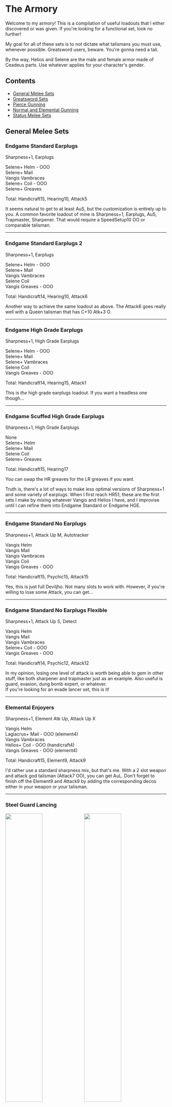 # The Armory

Welcome to my armory! This is a compilation of useful loadouts that I either discovered or was given. If you're looking for a functional set, look no further!

My goal for all of these sets is to *not* dictate what talismans you must use, whenever possible. Greatsword users, beware. You're gonna need a tali.

By the way, Helios and Selene are the male and female armor made of Ceadeus parts. Use whatever applies for your character's gender.

## Contents

- [General Melee Sets](#general-melee-sets)
- [Greatsword Sets](#greatsword-sets)
- [Pierce Gunning](#pierce-gunning)
- [Normal and Elemental Gunning](#normal-and-elemental-gunning)
- [Status Melee Sets](#status-melee-sets)


## General Melee Sets

### Endgame Standard Earplugs
Sharpness+1, Earplugs

Selene+ Helm - OOO  
Selene+ Mail  
Vangis Vambraces  
Selene+ Coil - OOO  
Selene+ Greaves  

Total: Handicraft15, Hearing10, Attack5

It seems natural to get to at least AuS, but the customization is entirely up to you. A common favorite loadout of mine is Sharpness+1, Earplugs, AuS, Trapmaster, Sharpener. That would require a SpeedSetup10 OO or comparable talisman.

---

### Endgame Standard Earplugs 2
Sharpness+1, Earplugs

Selene+ Helm - OOO  
Selene+ Mail  
Vangis Vambraces  
Selene Coil  
Vangis Greaves - OOO  

Total: Handicraft14, Hearing10, Attack6

Another way to achieve the same loadout as above. The Attack6 goes really well with a Queen talisman that has C+10 Atk+3 O.

---

### Endgame High Grade Earplugs
Sharpness+1, High Grade Earplugs

Selene+ Helm - OOO  
Selene+ Mail  
Selene+ Vambraces  
Selene Coil  
Vangis Greaves - OOO  

Total: Handicraft14, Hearing15, Attack1

This is *the* high grade earplugs loadout. If you want a headless one though...

---

### Endgame Scuffed High Grade Earplugs
Sharpness+1, High Grade Earplugs

None  
Selene+ Helm  
Selene+ Mail  
Selene Coil  
Selene+ Greaves  

Total: Handicraft15, Hearing17

You can swap the HR greaves for the LR greaves if you want.  

Truth is, there's a lot of ways to make less optimal versions of Sharpness+1 and some variety of earplugs. When I first reach HR51, these are the first sets I make by mixing whatever Vangis and Helios I have, and I improvise until I can refine them into Endgame Standard or Endgame HGE.

---

### Endgame Standard No Earplugs
Sharpness+1, Attack Up M, Autotracker

Vangis Helm  
Vangis Mail  
Vangis Vambraces  
Vangis Coil  
Vangis Greaves - OOO  

Total: Handicraft15, Psychic15, Attack15

Yes, this is just full Deviljho. Not many slots to work with. However, if you're willing to lose some Attack, you can get...

---

### Endgame Standard No Earplugs Flexible
Sharpness+1, Attack Up S, Detect

Vangis Helm  
Vangis Mail  
Vangis Vambraces  
Selene+ Coil - OOO  
Vangis Greaves - OOO  

Total: Handicraft14, Psychic12, Attack12

In my opinion, losing one level of attack is worth being able to gem in other stuff, like both sharpener and trapmaster just as an example. Also useful is guard, evasion, dung bomb expert, or whatever.  
If you're looking for an evade lancer set, this is it!

---

### Elemental Enjoyers
Sharpness+1, Element Atk Up, Attack Up X

Vangis Helm  
Lagiacrus+ Mail - OOO (element4)  
Vangis Vambraces  
Helios+ Coil - OOO (handicraft4)  
Vangis Greaves - OOO (element4)  

Total: Handicraft15, Element9, Attack9

I'd rather use a standard sharpness mix, but that's me. With a 2 slot weapon and attack god talisman (Attack7 OO), you can get AuL. Don't forget to finish off the Element9 and Attack9 by adding the corresponding decos either in your weapon or your talisman.

---

### Steel Guard Lancing
<p float="left">
<img src="images/steel-guard-lancing.png" width="48%">
<img src="images/steel-guard-lancing-skills.png" width="48%">
<p float="left">

Sharpness+1, Guard+1, Speed Sharpen

1 slot weapon - O (handicraft1)  
Vangis Helm  
Vangis Mail  
Steel+ Vambraces - O (sharpener2)  
Steel+ Coil - O (guard1)  
Vangis Greaves - OOO (handicraft4)  

Handicraft 14, Guard10, Sharpener10, Attack7

This is what I have for guard lancing that doesn't require a guard skill in the talisman. You need one more handicraft point in the tali. Funny enough, C+10 Atk+3 O fits extremely well into this set once more to tack on another C skill as well as AuS, but that is not at all mandatory. 

---

### Alloy is Bae
Critical Eye 2, Trapmaster, Sharpener

Alloy+ Helm - OO  
Alloy+ Mail - OO  
Alloy+ Vambraces - OO  
Alloy+ Coil - OO  
Alloy+ Greaves  

Total: Expert15, Sharpener10, SpeedSetup10

Useful for weapons that don't benefit much from Sharpness+1, such as Flame Tempest and Reaver "Calamity".  
Since Alloy+ already has the best C skills in the game, I just shove attack3 gems into everything, but obviously it's up to you.  
Notably, this is available as soon as you unlock HR31! It's a very good progression set.

---

## Greatsword Sets

Okay, these require critical draw talismans. I warned you!

### Endgame GS Standard
Sharpness+1, Earplugs, Critical Draw, Focus

Anguish P - O (handicraft1)  
Baggi+ Helm - OOO (fastcharge4)  
Selene+ Mail  
Diablos+ Vambraces - OOO (fastcharge4)  
Vangis Coil  
Selene+ Greaves  
Talisman - Crit Draw7 O or better

Total: Handicraft15, Critical Draw10, Focus10, Hearing10

If your critical draw talisman is only 7, you could use the very expensive and inferior Alatreon Revolution. If you don't have THAT, then you can use low rank Selene Greaves and not run earplugs.

If you have Crit Draw6 OO, you can do the following for higher defense...

---

### Endgame GS Standard Redux
Sharpness+1, Earplugs, Critical Draw, Focus

Anguish P - O (crit draw1)  
Selene+ Helm - OOO (fastcharge4)  
Selene+ Mail  
Hinata+ Kote - OOO (fastcharge4)  
Selene Coil  
Vangis Greaves - OOO (handicraft4)  
Talisman - Crit Draw6 OO (crit draw3)  

Total: Handicraft15, Critical Draw10, Focus10, Hearing10

Style! Note that this costs a stout horn for your decoration.

---

### Endgame GS Standard no earplugs
Sharpness+1, Critical Draw, Focus, C+10

Anguish P - O (handicraft1)  
Baggi+ Helm - OOO (fastcharge4)  
Selene+ Mail  
Diablos+ Vambraces - OOO (fastcharge4)  
Selene+ Coil - OOO (handicraft4)  
Vangis Greaves - OOO (crit draw3, handicraft1)  
Talisman: Crit Draw5/6, C+10

Total: Handicraft15, Critical Draw10, Focus10, C10

For when earplugs don't help. I've seen Item Use Up and Capture Guru as the most useful C skills in this set.

If your talisman is Crit Draw 6, then you don't have to blow a stout horn for the decoration.

---

### Punishing Meme
Sharpness+1, Critical Draw, Punishing Draw, Earplugs

Anguish P - O (hearing1)  
Damascus Helm - OOO (punishdraw4)  
Selene+ Mail  
Diablos+ Vambraces - OOO (punishdraw4)  
Vangis Coil  
Selene Greaves  
Talisman: Crit Draw7 O or better

Total: Handicraft15, Critical Draw10, Punishing Draw10, Hearing10

If you're into that sort of thing.

---

## Pierce Gunning

### Deviating Uragaan Smasher
Pierce Boost, Pierce S Lvl 1 Up, Critical Eye X

Thundacrus Rex - Barrozooka O - Thundacrus OO  
Diablos+ Cap  
Diablos+ Vest  
Diablos+ Guards - OOO  
Alloy+ Coat - OO  
Gobul+ Leggings - OOO

Total: PierceS Up10, Pierce S+10, Expert4

This gun loads 10 pierce1 rounds and fires at 0.6 range with high L deviation.  You can slot it however you like and use whatever talisman you want. If you want evasion, use Barioth+ Coat, Barioth Leggings, and an evasion talisman.

If you don't have/can't get a Stout Horn for the chest piece, the low rank Diablos Vest is only one point worse than the high rank one.

I've named this gun the Uragaan smasher because it obliterates the poor guy. In the Advanced quest Heroes Wanted, 60 Adrenaline Pierce 1 shots and probably some bombs will put one of them low enough to capture!

---

### Straight Shooters
Pierce Boost, Pierce S All Up, Critical Eye 2

Thundacrus Rex - Devil's Grin O (expert1) - Thundacrus Rex OO (PierceS+3)  
Diablos+ Cap  
Diablos+ Vest  
Diablos+ Guards - OOO (expert5)  
Alloy+ Coat - OO (PierceS+3)  
Gobul+ Leggings - OOO (expert5)  

Total: PierceS Up10, Pierce S+16, Expert15

This gun loads 8 pierce2 rounds and fires at 0.8 range with no deviation. Use whatever talisman you want. Like above, if you want evasion, swap the bottom pieces and use an appropriate talisman.

Also like above, substitue low rank chest if you need to.

This gun wants to fire straight through the longest part of the body. Fire straight into Deviljho or Agnaktor's face and thru the body, for example.

---

### World Eater Gun
The same as above, but change the gun parts to  
Chaos Wing - Devil's Grin O - Blizzard Cannon

Note that this gun has a folding frame so it is very immobile. It is used in World Eater speedruns, but can also be used freestyle in that fight. Its range is 0.96 so you can fire a little more comfortably vs the big guy, but whether or not it's better than just firing regular old 0.8 range bullets with a medium bowgun probably depends on the player.

For all of the above pierce gunning sets, the waist and leggings are up to you! For evasion, use Barioth+ Coat and Barioth- Leggings. For adrenaline, use Barroth+ Coat and Barroth+ Leggings, or when Black Leather Pants is in the game, use that.

---

## Normal and Elemental Gunning

### Normal Meme
Normal S Boost, Normal S All Up

Chaos Wing - Jhen Cannon O - Aquamatic "Needler" - O  or Vulcannon  
Agnaktor+ Cap  
Agnaktor+ Vest - O  
Agnaktor+ Guards - OOO  
Agnaktor+ Coat - OOO  
None  

Total: NormalS Up10, Normal S+10

Look, no pants!

Sorry, Normal shot is sort of a meme. It's kind of good vs Qurupeco.

---

### Elemental Rapid Fire Bonus Shot
Element Atk Up, Bonus Shot

Rathling+ Gun - Rathling+ Gun O - Rathling+ Gun OO  
None  
Lagiacrus+ Vest - OOO (element4)  
Escadora Arma - O (rapid fire1)  
Lagiacrus+ Coat - OO  
Lagiacrus+ Leggings - O  

Total: Rapid Fire10, Elemental10

For the head piece, you could wear Barrage Earring (meh), or any earring of your choice, or Barroth+ Helm/Cap and a potential talisman. Or whatever you want!

---


### Ghost Rider Rapid Fire Bonus Shot
Element Atk Up, Bonus Shot, Evasion Up

Chaos Wing - Rathling+ Gun O - Rathling+ Gun OO  
Skull Mask  
Lagiacrus+ Vest - OOO (element4)  
Escadora Arma - O (evade dist1)  
Escadora Force - OO (evade dist1, evade dist1)  
Escadora Scala - O (evade dist1)  

Total: Elemental10, Evade Dist15, Rapid Fire10

We get more raw on the gun, and Evasion Up is there to make up for the lack of mobility with the HBG. It's actually pretty fun.

The listed guns are for rapid firing fire shots. I find the other elemental shots bad/useless, but you can just switch the barrel and stock to find ones that load the ammo type you want.

---

### Deep Fried Alatreon
Load Up, Recoil Down 3, Clust S All Up

Rathling Gun+ - Rathling Gun+ O (clust S+1) - Agnablaster OO (recoil1, recoil1)  
Barrage Earring  
Amagi+ Muneate - O (recoil1)  
Uragaan+ Guards - OOO (recoil4)  
Uragaan+ Coat - O (recoil1)  
Amagi+ Hakama  
Talisman: Clust6 or better  

Total: Loading15, Clust S+15, Recoil20

Alatreon abuse gun, loading 5 clust2 and firing with no recoil. If you have Clust god (Clust S+7 OO), you can gem in bombardier too.

Honestly, there's probably a cheaper way to make this without requiring a clust6 talisman. The key takeaway is, this is the gun you *must* use, and the armor skills you are aiming for are Clust S All Up and Recoil Down 3. If you do not have Barrage Earring, that is fine. Look at the Uragaan+ and Jhen+ pieces, check your talismans, and try it out.

---

### Status Gunning
Use Thundacrus Rex - Jhen Cannon/Light Bowgun - Chaos Wing. Get Recoil Down+2, Trapmaster, and Bombardier. The rest is irrelevant. You don't need Load Up.  You don't need Status Atk Up.

Full Uragaan+ meets these requirements.

---

## Status Melee Sets

Note: These are very, very flexible. Mine are just some simple examples.

### Blast Earring, anyone?
Status Atk Up, Trapmaster, Razor Sharp

None  
Alloy+ Mail - OO (speedsetup2, sharpness1)  
Alloy+ Vambraces - OO (speedsetup2, speedsetup2)  
Bnahabra+ Coil - O (status1)  
Bnahabra+ Greaves - O (status1)  

Total: Sharpness10, Status10, SpeedSetup10

Plenty of room to add other skills of your choice.

---

### Blast Earring, anyone?
Status Atk Up, Razor Sharp, Guard+1

None  
Agnaktor+ Mail - O  
Steel+ Vambraces - O  
Bnahabra+ Coil - O  
Bnahabra- Boots  

Total: Sharpness9, Status10, Guard10

For people who like guard lancing. Note the Bnah boots are low rank!

---

### Who Needs Blast Earring?
<p float="left">
<img src="images/who-needs-blast-earring.png" width="48%">
<img src="images/who-needs-blast-earring-skills.png" width="48%">
<p float="left">
Status Atk Up, Razor Sharp, Bombardier

Morpheus Knife - OO  
Uragaan+ Helm - O (bombardier2)  
Uragaan+ Mail - O (sharpness1)  
Uragaan+ Vambraces - OOO  
Bnahabra+ Coil - O (status1)  
Bnahabra+ Greaves - O (status1)  

Bombardier8, Status10, Sharpness10

There are still five slots left in the armor, and I haven't even included a talisman here. Put in the bomb boost gem to make sure you reach Bombardier.

If you have Bomb Boost+5 SpeedSetup+10 tali, you can even leave off the Uragaan+ helm.

---

### Low Rank Lagi
<p float="left">
<img src="images/low-rank-lagi-gunner.png" width="48%">
<img src="images/low-rank-lagi-gunner-skills.png" width="48%">
<p float="left">
Normal S Boost, Element Atk Up, Olympic Swimmer, Status Atk Down

Lagiacrus Cap - OO  
Lagiacrus Vest - O  
Lagiacrus Guards - OO  
Lagiacrus Coat - OO  
Lagiacrus Leggings - OO  

Low Rank elemental gunning goodness. Lagiacrus is so flexible.

---


